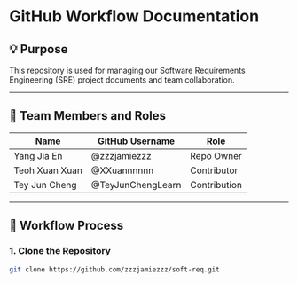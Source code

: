 # **GitHub Workflow Documentation**

## 💡 Purpose
This repository is used for managing our Software Requirements Engineering (SRE) project documents and team collaboration.

---

## 👥 Team Members and Roles

| Name           | GitHub Username     | Role                     |
|----------------|---------------------|--------------------------|
| Yang Jia En    | @zzzjamiezzz        | Repo Owner               |
| Teoh Xuan Xuan | @XXuannnnnn         | Contributor              |
| Tey Jun Cheng  | @TeyJunChengLearn   | Contribution             |

---

## 🔄 Workflow Process

### 1. Clone the Repository
```bash
git clone https://github.com/zzzjamiezzz/soft-req.git


